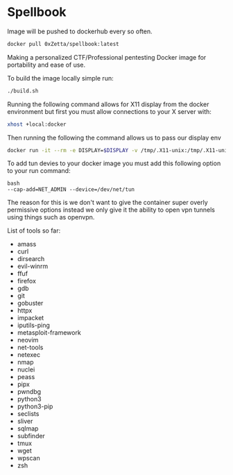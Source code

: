 # Spellbook

Image will be pushed to dockerhub every so often.

```bash
docker pull 0xZetta/spellbook:latest
```

Making a personalized CTF/Professional pentesting Docker image for portability and ease of use.

To build the image locally simple run:

```bash
./build.sh
```

Running the following command allows for X11 display from the docker environment but first you must allow connections to your X server with:

```bash
xhost +local:docker
```

Then running the following the command allows us to pass our display env
```bash
docker run -it --rm -e DISPLAY=$DISPLAY -v /tmp/.X11-unix:/tmp/.X11-unix spellbook
```
To add tun devies to your docker image you must add this following option to your run command:

```
bash
--cap-add=NET_ADMIN --device=/dev/net/tun
```

The reason for this is we don't want to give the container super overly permissive options instead we only give it the ability to open vpn tunnels using things such as openvpn.

List of tools so far:

- amass 
- curl 
- dirsearch
- evil-winrm
- ffuf 
- firefox
- gdb 
- git 
- gobuster 
- httpx
- impacket
- iputils-ping 
- metasploit-framework 
- neovim 
- net-tools 
- netexec
- nmap 
- nuclei
- peass 
- pipx 
- pwndbg
- python3 
- python3-pip 
- seclists 
- sliver 
- sqlmap 
- subfinder
- tmux 
- wget
- wpscan
- zsh 
